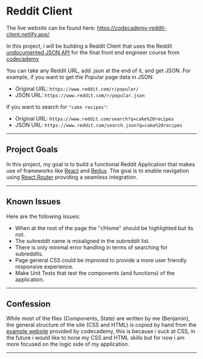 # Reddit Client

The live website can be found here: https://codecademy-reddit-client.netlify.app/

In this project, i will be building a Reddit Client that uses the Reddit [undocumented JSON API](https://github.com/reddit-archive/reddit/wiki/JSON) for the final front end engineer course from [codecademy](https://www.codecademy.com/)

You can take any Reddit URL, add .json at the end of it, and get JSON. For example, if you want to get the Popular page data in JSON:

- Original URL: `https://www.reddit.com/r/popular/`
- JSON URL: `https://www.reddit.com/r/popular.json`

If you want to search for `"cake recipes"`:

- Original URL: `https://www.reddit.com/search?q=cake%20recipes`
- JSON URL: `https://www.reddit.com/search.json?q=cake%20recipes`

---

## Project Goals

In this project, my goal is to build a functional Reddit Application that makes use of frameworks like [React](https://reactjs.org/) and [Redux](https://redux.js.org/). The goal is to enable navigation using [React Router](https://reactrouter.com/en/main) providing a seamless integration.

---

## Known Issues

Here are the following issues:

- When at the root of the page the "r/Home" should be highlighted but its not.
- The subreddit name is misaligned in the subreddit list.
- There is only minimal error handling in terms of searching for subreddits.
- Page general CSS could be improved to provide a more user friendly responsive experience.
- Make Unit Tests that test the components (and functions) of the application.

---

## Confession

While most of the files (Components, State) are written by me (Benjamin), the general structure of the site (CSS and HTML) is copied by hand from the [example website](https://reddit-client.netlify.app/) provided by codecademy, this is because i suck at CSS, in the future i would like to hone my CSS and HTML skills but for now i am more focused on the logic side of my application.

---
